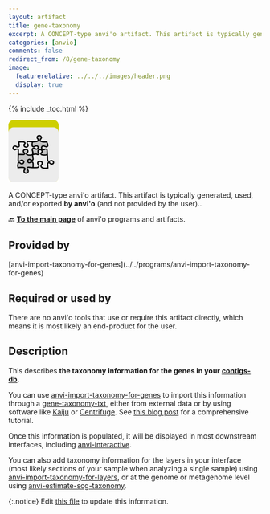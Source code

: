 ```yaml
---
layout: artifact
title: gene-taxonomy
excerpt: A CONCEPT-type anvi'o artifact. This artifact is typically generated, used, and/or exported by anvi'o (and not provided by the user)..
categories: [anvio]
comments: false
redirect_from: /8/gene-taxonomy
image:
  featurerelative: ../../../images/header.png
  display: true
---
```



{% include _toc.html %}


<img src="../../images/icons/CONCEPT.png" alt="CONCEPT" style="width:100px; border:none" />

A CONCEPT-type anvi'o artifact. This artifact is typically generated, used, and/or exported **by anvi'o** (and not provided by the user)..

🔙 **[To the main page](../../)** of anvi'o programs and artifacts.

## Provided by


<p style="text-align: left" markdown="1"><span class="artifact-p">[anvi-import-taxonomy-for-genes](../../programs/anvi-import-taxonomy-for-genes)</span></p>


## Required or used by


There are no anvi'o tools that use or require this artifact directly, which means it is most likely an end-product for the user.


## Description

This describes **the taxonomy information for the genes in your <span class="artifact-n">[contigs-db](/help/8/artifacts/contigs-db)</span>**. 

You can use <span class="artifact-p">[anvi-import-taxonomy-for-genes](/help/8/programs/anvi-import-taxonomy-for-genes)</span> to import this information through a <span class="artifact-n">[gene-taxonomy-txt](/help/8/artifacts/gene-taxonomy-txt)</span>, either from external data or by using software like [Kaiju](https://github.com/bioinformatics-centre/kaiju) or [Centrifuge](https://github.com/infphilo/centrifuge). See [this blog post](http://merenlab.org/2016/06/18/importing-taxonomy/) for a comprehensive tutorial. 

Once this information is populated, it will be displayed in most downstream interfaces, including <span class="artifact-p">[anvi-interactive](/help/8/programs/anvi-interactive)</span>. 

You can also add taxonomy information for the layers in your interface (most likely sections of your sample when analyzing a single sample) using <span class="artifact-p">[anvi-import-taxonomy-for-layers](/help/8/programs/anvi-import-taxonomy-for-layers)</span>, or at the genome or metagenome level using <span class="artifact-p">[anvi-estimate-scg-taxonomy](/help/8/programs/anvi-estimate-scg-taxonomy)</span>. 


{:.notice}
Edit [this file](https://github.com/merenlab/anvio/tree/master/anvio/docs/artifacts/gene-taxonomy.md) to update this information.

